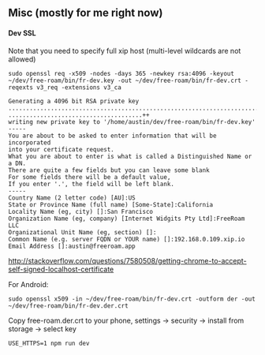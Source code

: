 ## Misc (mostly for me right now)
#### Dev SSL

Note that you need to specify full xip host (multi-level wildcards are not allowed)

```
sudo openssl req -x509 -nodes -days 365 -newkey rsa:4096 -keyout ~/dev/free-roam/bin/fr-dev.key -out ~/dev/free-roam/bin/fr-dev.crt -reqexts v3_req -extensions v3_ca
```
```
Generating a 4096 bit RSA private key
...............................................................................................................................++
......................................++
writing new private key to '/home/austin/dev/free-roam/bin/fr-dev.key'
-----
You are about to be asked to enter information that will be incorporated
into your certificate request.
What you are about to enter is what is called a Distinguished Name or a DN.
There are quite a few fields but you can leave some blank
For some fields there will be a default value,
If you enter '.', the field will be left blank.
-----
Country Name (2 letter code) [AU]:US
State or Province Name (full name) [Some-State]:California
Locality Name (eg, city) []:San Francisco
Organization Name (eg, company) [Internet Widgits Pty Ltd]:FreeRoam LLC
Organizational Unit Name (eg, section) []:
Common Name (e.g. server FQDN or YOUR name) []:192.168.0.109.xip.io
Email Address []:austin@freeroam.app
```

http://stackoverflow.com/questions/7580508/getting-chrome-to-accept-self-signed-localhost-certificate

For Android:
```
sudo openssl x509 -in ~/dev/free-roam/bin/fr-dev.crt -outform der -out ~/dev/free-roam/bin/fr-dev.der.crt
```

Copy free-roam.der.crt to your phone, settings -> security -> install from storage -> select key

`USE_HTTPS=1 npm run dev`
